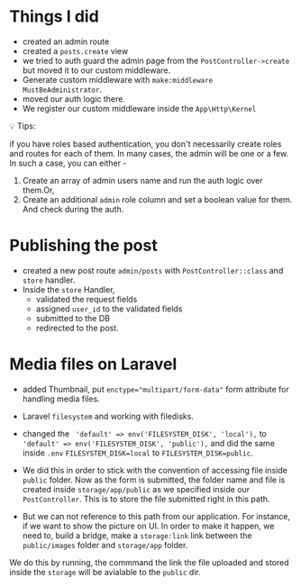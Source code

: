 # Things I did

-   created an admin route
-   created a `posts.create` view
-   we tried to auth guard the admin page from the `PostController->create` but moved it to our custom middleware.
-   Generate custom middleware with `make:middleware MustBeAdministrator`.
-   moved our auth logic there.
-   We register our custom middleware inside the `App\Http\Kernel`

💡 Tips:

if you have roles based authentication, you don't necessarily create roles and routes for each of them. In many cases, the admin will be one or a few. In such a case, you can either -

1. Create an array of admin users name and run the auth logic over them.Or,
2. Create an additional `admin` role column and set a boolean value for them. And check during the auth.

# Publishing the post

-   created a new post route `admin/posts` with `PostController::class` and `store` handler.
-   Inside the `store` Handler,
    -   validated the request fields
    -   assigned `user_id` to the validated fields
    -   submitted to the DB
    -   redirected to the post.

# Media files on Laravel

-   added Thumbnail, put `enctype="multipart/form-data"` form attribute for handling media files.
-   Laravel `filesystem` and working with filedisks.
-   changed the ` 'default' => env('FILESYSTEM_DISK', 'local'),` to ` 'default' => env('FILESYSTEM_DISK', 'public'),` and did the same inside `.env` `FILESYSTEM_DISK=local` to `FILESYSTEM_DISK=public`.
-   We did this in order to stick with the convention of accessing file inside `public` folder. Now as the form is submitted, the folder name and file is created inside `storage/app/public` as we specified inside our `PostController`. This is to store the file submitted right in this path.

-   But we can not reference to this path from our application. For instance, if we want to show the picture on UI. In order to make it happen, we need to, build a bridge, make a `storage:link` link between the `public/images` folder and `storage/app` folder.

We do this by running, the commmand the link the file uploaded and stored inside the `storage` will be avialable to the `public` dir.
